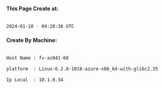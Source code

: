 
   
#### This Page Create at:

```bash

2024-01-10 - 04:28:36 UTC

```

#### Create By Machine:

```bash

Host Name : fv-az841-68

platform  : Linux-6.2.0-1018-azure-x86_64-with-glibc2.35

Ip Local  : 10.1.0.34

```

